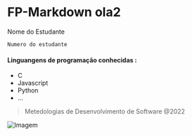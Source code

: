 # FP-Markdown ola2
Nome do Estudante
```
Numero do estudante 
```
#### Linguangens de programação conhecidas :

* C   
* Javascript
* Python 
* ...

> Metedologias de Desenvolvimento de Software @2022

![Imagem](https://www.ipleiria.pt/wp-content/themes/ipleiria/img/logo_ipl_header.png)
